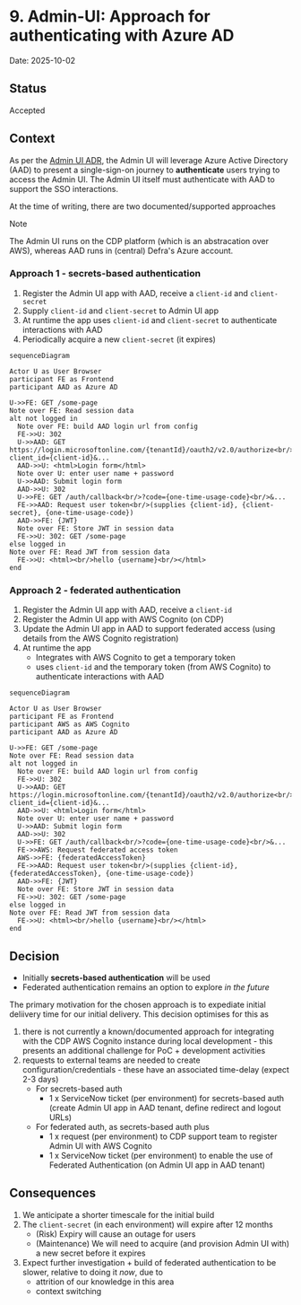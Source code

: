 # 9. Admin-UI: Approach for authenticating with Azure AD

Date: 2025-10-02

## Status

Accepted

## Context

As per the [Admin UI ADR](./0005-admin-ui-adr), the Admin UI will leverage Azure Active Directory (AAD) to present a single-sign-on journey to **authenticate** users trying to access the Admin UI. The Admin UI itself must authenticate with AAD to support the SSO interactions.

At the time of writing, there are two documented/supported approaches

> [!NOTE]
> The Admin UI runs on the CDP platform (which is an abstracation over AWS), whereas AAD runs in (central) Defra's Azure account.

### Approach 1 - secrets-based authentication

1. Register the Admin UI app with AAD, receive a `client-id` and `client-secret`
1. Supply `client-id` and `client-secret` to Admin UI app
1. At runtime the app uses `client-id` and `client-secret` to authenticate interactions with AAD
1. Periodically acquire a new `client-secret` (it expires)

```mermaid
sequenceDiagram

Actor U as User Browser
participant FE as Frontend
participant AAD as Azure AD

U->>FE: GET /some-page
Note over FE: Read session data
alt not logged in
  Note over FE: build AAD login url from config
  FE->>U: 302
  U->>AAD: GET https://login.microsoftonline.com/{tenantId}/oauth2/v2.0/authorize<br/>?client_id={client-id}&...
  AAD->>U: <html>Login form</html>
  Note over U: enter user name + password
  U->>AAD: Submit login form
  AAD->>U: 302
  U->>FE: GET /auth/callback<br/>?code={one-time-usage-code}<br/>&...
  FE->>AAD: Request user token<br/>(supplies {client-id}, {client-secret}, {one-time-usage-code})
  AAD->>FE: {JWT}
  Note over FE: Store JWT in session data
  FE->>U: 302: GET /some-page
else logged in
Note over FE: Read JWT from session data
  FE->>U: <html><br/>hello {username}<br/></html>
end
```

### Approach 2 - federated authentication

1. Register the Admin UI app with AAD, receive a `client-id`
1. Register the Admin UI app with AWS Cognito (on CDP)
1. Update the Admin UI app in AAD to support federated access (using details from the AWS Cognito registration)
1. At runtime the app
   - Integrates with AWS Cognito to get a temporary token
   - uses `client-id` and the temporary token (from AWS Cognito) to authenticate interactions with AAD

```mermaid
sequenceDiagram

Actor U as User Browser
participant FE as Frontend
participant AWS as AWS Cognito
participant AAD as Azure AD

U->>FE: GET /some-page
Note over FE: Read session data
alt not logged in
  Note over FE: build AAD login url from config
  FE->>U: 302
  U->>AAD: GET https://login.microsoftonline.com/{tenantId}/oauth2/v2.0/authorize<br/>?client_id={client-id}&...
  AAD->>U: <html>Login form</html>
  Note over U: enter user name + password
  U->>AAD: Submit login form
  AAD->>U: 302
  U->>FE: GET /auth/callback<br/>?code={one-time-usage-code}<br/>&...
  FE->>AWS: Request federated access token
  AWS->>FE: {federatedAccessToken}
  FE->>AAD: Request user token<br/>(supplies {client-id}, {federatedAccessToken}, {one-time-usage-code})
  AAD->>FE: {JWT}
  Note over FE: Store JWT in session data
  FE->>U: 302: GET /some-page
else logged in
Note over FE: Read JWT from session data
  FE->>U: <html><br/>hello {username}<br/></html>
end
```

## Decision

- Initially **secrets-based authentication** will be used
- Federated authentication remains an option to explore _in the future_

The primary motivation for the chosen approach is to expediate initial deliivery time for our initial delivery. This decision optimises for this as

1. there is not currently a known/documented approach for integrating with the CDP AWS Cognito instance during local development - this presents an additional challenge for PoC + development activities
1. requests to external teams are needed to create configuration/credentials - these have an associated time-delay (expect 2-3 days)
   - For secrets-based auth
     - 1 x ServiceNow ticket (per environment) for secrets-based auth (create Admin UI app in AAD tenant, define redirect and logout URLs)
   - For federated auth, as secrets-based auth plus
     - 1 x request (per environment) to CDP support team to register Admin UI with AWS Cognito
     - 1 x ServiceNow ticket (per environment) to enable the use of Federated Authentication (on Admin UI app in AAD tenant)

## Consequences

1. We anticipate a shorter timescale for the initial build
1. The `client-secret` (in each environment) will expire after 12 months
   - (Risk) Expiry will cause an outage for users
   - (Maintenance) We will need to acquire (and provision Admin UI with) a new secret before it expires
1. Expect further investigation + build of federated authentication to be slower, relative to doing it _now_, due to
   - attrition of our knowledge in this area
   - context switching
